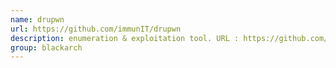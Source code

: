 ```yaml
---
name: drupwn
url: https://github.com/immunIT/drupwn
description: enumeration & exploitation tool. URL : https://github.com/immunIT/drupwn Groups : blackarch blackarch-webapp blackarch-exploitation blackarch-scanner
group: blackarch
---
```

